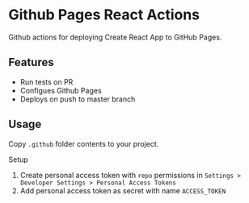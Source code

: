 # Github Pages React Actions
Github actions for deploying Create React App to GitHub Pages.

## Features
* Run tests on PR
* Configues Github Pages
* Deploys on push to master branch

## Usage
Copy `.github` folder contents to your project.

Setup 

1. Create personal access token with `repo` permissions in `Settings > Developer Settings > Personal Access Tokens`
1. Add personal access token as secret with name  `ACCESS_TOKEN`
